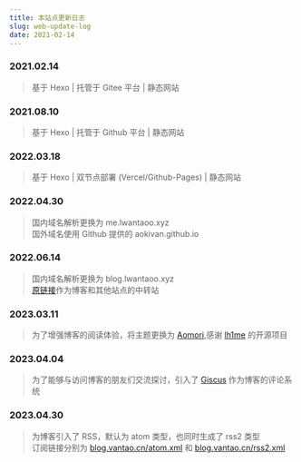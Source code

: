```yaml
---
title: 本站点更新日志
slug: web-update-log
date: 2021-02-14
---
```


### 2021.02.14

> 基于 Hexo | 托管于 Gitee 平台 | 静态网站

### 2021.08.10

> 基于 Hexo | 托管于 Github 平台 | 静态网站

### 2022.03.18

> 基于 Hexo | 双节点部署 (Vercel/Github-Pages) | 静态网站

### 2022.04.30

> 国内域名解析更换为 me.lwantaoo.xyz  
> 国外域名使用 Github 提供的 aokivan.github.io

### 2022.06.14

> 国内域名解析更换为 blog.lwantaoo.xyz  
> [原链接](https://me.lwantaoo.xyz)作为博客和其他站点的中转站

### 2023.03.11

> 为了增强博客的阅读体验，将主题更换为 [Aomori](https://github.com/lh1me/hexo-theme-aomori),感谢 [lh1me](https://github.com/lh1me) 的开源项目

### 2023.04.04

> 为了能够与访问博客的朋友们交流探讨，引入了 [Giscus](https://giscus.app/zh-CN) 作为博客的评论系统

### 2023.04.30

> 为博客引入了 RSS，默认为 atom 类型，也同时生成了 rss2 类型  
> 订阅链接分别为 [blog.vantao.cn/atom.xml](https://blog.vantao.cn/atom.xml) 和 [blog.vantao.cn/rss2.xml](https://blog.vantao.cn/rss2.xml)
